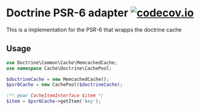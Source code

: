 # Doctrine PSR-6 adapter [![codecov.io](https://codecov.io/github/php-cache/doctrine-adapter/coverage.svg?branch=master)](https://codecov.io/github/php-cache/doctrine-adapter?branch=master)

This is a implementation for the PSR-6 that wrapps the doctrine cache

## Usage

```php
use Doctrine\Common\Cache\MemcachedCache;
use namespace Cache\Doctrine\CachePool;

$doctrineCache = new MemcachedCache();
$psr6Cache = new CachePool($doctrineCache);

/** @var CacheItemInterface $item */
$item = $psr6Cache->getItem('key');


```
